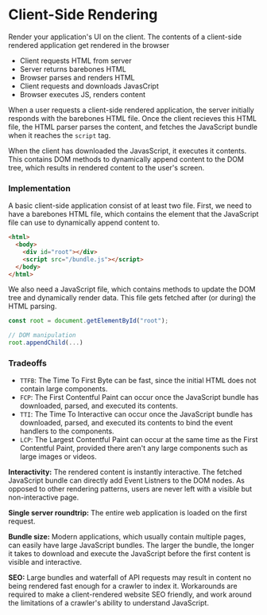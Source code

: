 # Client-Side Rendering 

Render your application's UI on the client.
The contents of a client-side rendered application get rendered in the browser
- Client requests HTML from server
- Server returns barebones HTML
- Browser parses and renders HTML
- Client requests and downloads JavasCript
- Browser executes JS, renders content

When a user requests a client-side rendered application, the server initially responds with the barebones HTML file. Once the client recieves this HTML file,
the HTML parser parses the content, and fetches the JavaScript bundle when it reaches the `script` tag.

When the client has downloaded the JavasScript, it executes it contents. This contains DOM methods to dynamically append content to the DOM tree, which 
results in rendered content to the user's screen.

### Implementation

A basic client-side application consist of at least two file.
First, we need to have a barebones HTML file, which contains the element that the JavaScript file can use to dynamically append content to.

```html
<html>
  <body>
    <div id="root"></div>
    <script src="/bundle.js"></script>
  </body>
</html>
```
We also need a JavaScript file, which contains methods to update the DOM tree and dynamically render data. This file gets fetched after (or during) the HTML
parsing.
```js
const root = document.getElementById("root");

// DOM manipulation
root.appendChild(...)
```

### Tradeoffs

- `TTFB`: The Time To First Byte can be fast, since the initial HTML does not contain large components.
- `FCP`: The First Contentful Paint can occur once the JavaScript bundle has downloaded, parsed, and executed its contents.
- `TTI`: The Time To Interactive can occur once the JavaScript bundle has downloaded, parsed, and executed its contents to bind the event handlers to the components.
- `LCP`: The Largest Contentful Paint can occur at the same time as the First Contentful Paint, provided there aren't any large components such as large images or videos.


<b>Interactivity:</b> The rendered content is instantly interactive. The fetched JavaScript bundle can directly add Event Listners to the DOM nodes. As opposed to
other rendering patterns, users are never left with a visible but non-interactive page.

<b>Single server roundtrip:</b> The entire web application is loaded on the first request. 

<b>Bundle size:</b> Modern applications, which usually contain multiple pages, can easily have large JavaScript bundles. The larger the bundle, the longer
it takes to download and execute the JavaScript before the first content is visible and interactive. 

<b>SEO:</b> Large bundles and waterfall of API requests may result in content no being rendered fast enough for a crawler to index it. Workarounds are required to make a client-rendered website 
SEO friendly, and work around the limitations of a crawler's ability to understand JavaScript.





